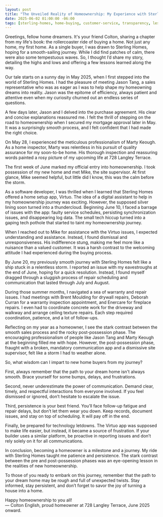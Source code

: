 ```yaml
---
layout: post
title: "The Unveiled Reality of Homeownership: My Experience with Sterling Homes"
date: 2025-06-02 01:00:00 -06:00
tags: [sterling-homes, home-buying, customer-service, transparency, lessons-learned, virtuo]
---
```


Greetings, fellow home dreamers. It's your friend Colton, sharing a chapter from my life's book: the rollercoaster ride of buying a home. Not just any home, my first home. As a single buyer, I was drawn to Sterling Homes, hoping for a smooth-sailing journey. While I did find patches of calm, there were also some tempestuous waves. So, I thought I’d share my story, detailing the highs and lows and offering a few lessons learned along the way.

Our tale starts on a sunny day in May 2025, when I first stepped into the world of Sterling Homes. I had the pleasure of meeting Jason Tang, a sales representative who was as eager as I was to help shape my homeowning dreams into reality. Jason was the epitome of efficiency, always patient and attentive even when my curiosity churned out an endless series of questions.

A few days later, Jason and I delved into the purchase agreement. His clear and concise explanations reassured me. I felt the thrill of stepping on the road to homeownership when I secured my mortgage approval later in May. It was a surprisingly smooth process, and I felt confident that I had made the right choice.

On May 28, I experienced the meticulous professionalism of Marty Keough. As a home inspector, Marty was relentless in his pursuit of quality assurance for my soon-to-be home. His thorough inspection and reassuring words painted a rosy picture of my upcoming life at 728 Langley Terrace.

The first week of June marked my official entry into homeownership. I took possession of my new home and met Mike, the site supervisor. At first glance, Mike seemed helpful, but little did I know, this was the calm before the storm.

As a software developer, I was thrilled when I learned that Sterling Homes offered a home setup app, Virtuo. The idea of a digital assistant to help in my homeownership journey was exciting. However, the supposed silver lining soon turned into a thundercloud. Beginning June 10, I faced a barrage of issues with the app: faulty service schedules, persisting synchronization issues, and disappearing log data. The small tech hiccup turned into a gaping tech pothole that started to taint my homeownership journey.

When I reached out to Mike for assistance with the Virtuo issues, I expected understanding and assistance. Instead, I found dismissal and unresponsiveness. His indifference stung, making me feel more like a nuisance than a valued customer. It was a harsh contrast to the welcoming attitude I had experienced during the buying process.

By June 20, my previously smooth journey with Sterling Homes felt like a ship stuck in a relentless storm. I reported an issue with my eavestroughs at the end of June, hoping for a quick resolution. Instead, I found myself dragged through a sluggish process of repair scheduling and communication that lasted through July and August.

During those summer months, I navigated a sea of warranty and repair issues. I had meetings with Brent Moulding for drywall repairs, Deborah Curran for a warranty inspection appointment, and Enercare for fireplace repairs. I even had to coordinate concrete work for the driveway and walkway and arrange ceiling texture repairs. Each step required coordination, patience, and a lot of follow-ups.

Reflecting on my year as a homeowner, I see the stark contrast between the smooth sales process and the rocky post-possession phase. The encouraging professionalism of people like Jason Tang and Marty Keough at the beginning filled me with hope. However, the post-possession phase, fraught with a broken, mandatory communication app and a dismissive site supervisor, felt like a storm I had to weather alone.

So, what wisdom can I impart to new home buyers from my journey?

First, always remember that the path to your dream home isn't always smooth. Brace yourself for some bumps, delays, and frustrations.

Second, never underestimate the power of communication. Demand clear, timely, and respectful interactions from everyone involved. If you feel dismissed or ignored, don’t hesitate to escalate the issue.

Third, persistence is your best friend. You’ll face follow-up fatigue and repair delays, but don’t let them wear you down. Keep records, document issues, and stay on top of scheduling. It will pay off in the end.

Finally, be prepared for technology letdowns. The Virtuo app was supposed to make life easier, but instead, it became a source of frustration. If your builder uses a similar platform, be proactive in reporting issues and don’t rely solely on it for all communications.

In conclusion, becoming a homeowner is a milestone and a journey. My ride with Sterling Homes taught me patience and persistence. The stark contrast between the pre and post-possession phases was an eye-opening lesson in the realities of new homeownership.

To those of you ready to embark on this journey, remember that the path to your dream home may be rough and full of unexpected twists. Stay informed, stay persistent, and don’t forget to savor the joy of turning a house into a home.

Happy homeownership to you all!  
— Colton English, proud homeowner at 728 Langley Terrace, June 2025 onward.